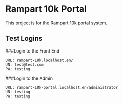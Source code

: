 # Rampart 10k Portal

This project is for the Rampart 10k portal system.

## Test Logins

###Login to the Front End
```
URL: rampart-10k.localhost.en/
UN: test@test.com
PW: testing
```

###Login to the Admin
```
URL: rampart-10k-portal.localhost.en/administrator
UN: testing
PW: testing
```

